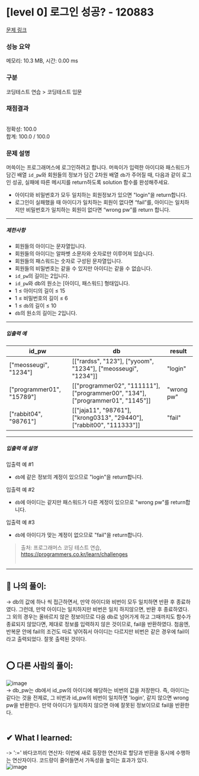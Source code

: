 # [level 0] 로그인 성공? - 120883 

[문제 링크](https://school.programmers.co.kr/learn/courses/30/lessons/120883) 

### 성능 요약

메모리: 10.3 MB, 시간: 0.00 ms

### 구분

코딩테스트 연습 > 코딩테스트 입문

### 채점결과

<br/>정확성: 100.0<br/>합계: 100.0 / 100.0

### 문제 설명

<p>머쓱이는 프로그래머스에 로그인하려고 합니다. 머쓱이가 입력한 아이디와 패스워드가 담긴 배열 <code>id_pw</code>와 회원들의 정보가 담긴 2차원 배열 <code>db</code>가 주어질 때, 다음과 같이 로그인 성공, 실패에 따른 메시지를 return하도록 solution 함수를 완성해주세요.</p>

<ul>
<li>아이디와 비밀번호가 모두 일치하는 회원정보가 있으면 "login"을 return합니다.</li>
<li>로그인이 실패했을 때 아이디가 일치하는 회원이 없다면 “fail”를, 아이디는 일치하지만 비밀번호가 일치하는 회원이 없다면 “wrong pw”를 return 합니다.</li>
</ul>

<hr>

<h5>제한사항</h5>

<ul>
<li>회원들의 아이디는 문자열입니다.</li>
<li>회원들의 아이디는 알파벳 소문자와 숫자로만 이루어져 있습니다.</li>
<li>회원들의 패스워드는 숫자로 구성된 문자열입니다.</li>
<li>회원들의 비밀번호는 같을 수 있지만 아이디는 같을 수 없습니다.</li>
<li><code>id_pw</code>의 길이는 2입니다.</li>
<li><code>id_pw</code>와 db의 원소는 [아이디, 패스워드] 형태입니다.</li>
<li>1 ≤ 아이디의 길이 ≤ 15</li>
<li>1 ≤ 비밀번호의 길이 ≤ 6</li>
<li>1 ≤ <code>db</code>의 길이 ≤ 10</li>
<li><code>db</code>의 원소의 길이는 2입니다.</li>
</ul>

<hr>

<h5>입출력 예</h5>
<table class="table">
        <thead><tr>
<th>id_pw</th>
<th>db</th>
<th>result</th>
</tr>
</thead>
        <tbody><tr>
<td>["meosseugi", "1234"]</td>
<td>[["rardss", "123"], ["yyoom", "1234"], ["meosseugi", "1234"]]</td>
<td>"login"</td>
</tr>
<tr>
<td>["programmer01", "15789"]</td>
<td>[["programmer02", "111111"], ["programmer00", "134"], ["programmer01", "1145"]]</td>
<td>"wrong pw"</td>
</tr>
<tr>
<td>["rabbit04", "98761"]</td>
<td>[["jaja11", "98761"], ["krong0313", "29440"], ["rabbit00", "111333"]]</td>
<td>"fail"</td>
</tr>
</tbody>
      </table>
<hr>

<h5>입출력 예 설명</h5>

<p>입출력 예 #1</p>

<ul>
<li><code>db</code>에 같은 정보의 계정이 있으므로 "login"을 return합니다.</li>
</ul>

<p>입출력 예 #2</p>

<ul>
<li><code>db</code>에 아이디는 같지만 패스워드가 다른 계정이 있으므로 "wrong pw"를 return합니다.</li>
</ul>

<p>입출력 예 #3</p>

<ul>
<li><code>db</code>에 아이디가 맞는 계정이 없으므로 "fail"을 return합니다.</li>
</ul>


> 출처: 프로그래머스 코딩 테스트 연습, https://programmers.co.kr/learn/challenges  <br><br>

<hr>

## 👑 나의 풀이: <br>
-> db의 값에 하나 씩 접근하면서, 만약 아이디와 비번이 모두 일치하면 반환 후 종료하였다. 그런데, 만약 아이디는 일치하지만 비번은 일치 하지않으면, 반환 후 종료하였다. 그 외의 경우는 올바르지 않은 정보이므로 다음 db로 넘어가게 하고 그때까지도 함수가 종료되지 않았다면, 제대로 정보를 입력하지 않은 것이므로, fail을 반환하였다. 첨음엔, 반복문 안에 fail의 조건도 따로 넣어줘서 아이디는 다르지만 비번은 같은 경우에 fail이라고 출력되었다. 잘못 출력된 것이다. <br><br>

## ⭕ 다른 사람의 풀이: <br>
![image](https://user-images.githubusercontent.com/70849122/228443366-25b63b39-b66d-49d8-a54a-b33f2b045540.png) <br>
-> db_pw는 db에서 id_pw의 아이디에 해당하는 비번의 값을 저장한다. 즉, 아이디는 같다는 것을 전제로, 그 비번과 id_pw의 비번이 일치하면 'login', 같지 않으면 wrong pw을 반환한다. 만약 아이디가 일치하지 않으면 아예 잘못된 정보이므로 fail을 반환한다. <br><br>

## ✔ What I learned: <br>
-> ':=' 바다코끼리 연산자: 이번에 새로 등장한 연산자로 할당과 반환을 동시에 수행하는 연산자이다. 코드량이 줄어들면서 가독성을 높이는 효과가 있다.  <br>
![image](https://user-images.githubusercontent.com/70849122/228447739-be99fb4f-b24f-428e-8fe1-92feccbe9a77.png)
<br><br>
